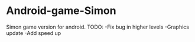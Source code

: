 # Android-game-Simon
Simon game version for android.
TODO:
-Fix bug in higher levels
-Graphics update
-Add speed up
